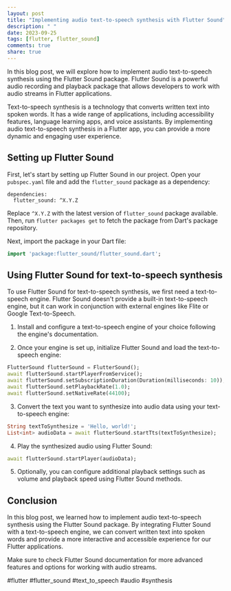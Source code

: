```yaml
---
layout: post
title: "Implementing audio text-to-speech synthesis with Flutter Sound"
description: " "
date: 2023-09-25
tags: [flutter, flutter_sound]
comments: true
share: true
---
```


In this blog post, we will explore how to implement audio text-to-speech synthesis using the Flutter Sound package. Flutter Sound is a powerful audio recording and playback package that allows developers to work with audio streams in Flutter applications.

Text-to-speech synthesis is a technology that converts written text into spoken words. It has a wide range of applications, including accessibility features, language learning apps, and voice assistants. By implementing audio text-to-speech synthesis in a Flutter app, you can provide a more dynamic and engaging user experience.

## Setting up Flutter Sound

First, let's start by setting up Flutter Sound in our project. Open your `pubspec.yaml` file and add the `flutter_sound` package as a dependency:

```
dependencies:
  flutter_sound: ^X.Y.Z
```

Replace `^X.Y.Z` with the latest version of `flutter_sound` package available. Then, run `flutter packages get` to fetch the package from Dart's package repository.

Next, import the package in your Dart file:

```dart
import 'package:flutter_sound/flutter_sound.dart';
```

## Using Flutter Sound for text-to-speech synthesis

To use Flutter Sound for text-to-speech synthesis, we first need a text-to-speech engine. Flutter Sound doesn't provide a built-in text-to-speech engine, but it can work in conjunction with external engines like Flite or Google Text-to-Speech.

1. Install and configure a text-to-speech engine of your choice following the engine's documentation.

2. Once your engine is set up, initialize Flutter Sound and load the text-to-speech engine:

```dart
FlutterSound flutterSound = FlutterSound();
await flutterSound.startPlayerFromService();
await flutterSound.setSubscriptionDuration(Duration(milliseconds: 10));
await flutterSound.setPlaybackRate(1.0);
await flutterSound.setNativeRate(44100);
```

3. Convert the text you want to synthesize into audio data using your text-to-speech engine:

```dart
String textToSynthesize = 'Hello, world!';
List<int> audioData = await flutterSound.startTts(textToSynthesize);
```

4. Play the synthesized audio using Flutter Sound:

```dart
await flutterSound.startPlayer(audioData);
```

5. Optionally, you can configure additional playback settings such as volume and playback speed using Flutter Sound methods.

## Conclusion

In this blog post, we learned how to implement audio text-to-speech synthesis using the Flutter Sound package. By integrating Flutter Sound with a text-to-speech engine, we can convert written text into spoken words and provide a more interactive and accessible experience for our Flutter applications.

Make sure to check Flutter Sound documentation for more advanced features and options for working with audio streams.
                                           
#flutter #flutter_sound #text_to_speech #audio #synthesis